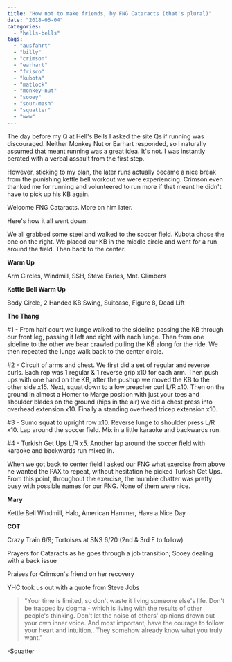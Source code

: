 ```yaml
---
title: "How not to make friends, by FNG Cataracts (that's plural)"
date: "2018-06-04"
categories: 
  - "hells-bells"
tags: 
  - "ausfahrt"
  - "billy"
  - "crimson"
  - "earhart"
  - "frisco"
  - "kubota"
  - "matlock"
  - "monkey-nut"
  - "sooey"
  - "sour-mash"
  - "squatter"
  - "www"
---
```


The day before my Q at Hell's Bells I asked the site Qs if running was discouraged. Neither Monkey Nut or Earhart responded, so I naturally assumed that meant running was a great idea. It's not. I was instantly berated with a verbal assault from the first step.

However, sticking to my plan, the later runs actually became a nice break from the punishing kettle bell workout we were experiencing. Crimson even thanked me for running and volunteered to run more if that meant he didn't have to pick up his KB again.

Welcome FNG Cataracts. More on him later.

Here's how it all went down:

We all grabbed some steel and walked to the soccer field. Kubota chose the one on the right. We placed our KB in the middle circle and went for a run around the field. Then back to the center.

**Warm Up**

Arm Circles, Windmill, SSH, Steve Earles, Mnt. Climbers

**Kettle Bell Warm Up**

Body Circle, 2 Handed KB Swing, Suitcase, Figure 8, Dead Lift

**The Thang**

#1 - From half court we lunge walked to the sideline passing the KB through our front leg, passing it left and right with each lunge. Then from one sideline to the other we bear crawled pulling the KB along for the ride. We then repeated the lunge walk back to the center circle.

#2 - Circuit of arms and chest. We first did a set of regular and reverse curls. Each rep was 1 regular & 1 reverse grip x10 for each arm. Then push ups with one hand on the KB, after the pushup we moved the KB to the other side x15. Next, squat down to a low preacher curl L/R x10. Then on the ground in almost a Homer to Marge position with just your toes and shoulder blades on the ground (hips in the air) we did a chest press into overhead extension x10. Finally a standing overhead tricep extension x10.

#3 - Sumo squat to upright row x10. Reverse lunge to shoulder press L/R x10. Lap around the soccer field. Mix in a little karaoke and backwards run.

#4 - Turkish Get Ups L/R x5. Another lap around the soccer field with karaoke and backwards run mixed in.

When we got back to center field I asked our FNG what exercise from above he wanted the PAX to repeat, without hesitation he picked Turkish Get Ups. From this point, throughout the exercise, the mumble chatter was pretty busy with possible names for our FNG. None of them were nice.

**Mary**

Kettle Bell Windmill, Halo, American Hammer, Have a Nice Day

**COT**

Crazy Train 6/9; Tortoises at SNS 6/20 (2nd & 3rd F to follow)

Prayers for Cataracts as he goes through a job transition; Sooey dealing with a back issue

Praises for Crimson's friend on her recovery

YHC took us out with a quote from Steve Jobs

> "Your time is limited, so don't waste it living someone else's life. Don't be trapped by dogma - which is living with the results of other people's thinking. Don't let the noise of others' opinions drown out your own inner voice. And most important, have the courage to follow your heart and intuition.. They somehow already know what you truly want."

\-Squatter
